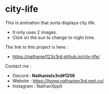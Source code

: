 # city-life
This is animation that sorta displays city life.
 - It only uses 2 images. 
 - Click on the sun to change to night time.

The link to this project is here :
 - https://nathaniel123x3rd.github.io/city-life/

Contact me :
- Discord : **Nathanielx3rd#1256**
- Website : https://home.nathaniex3rd.repl.co/
- Instagram : NathanXppX
